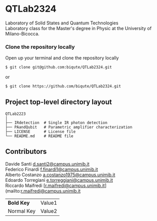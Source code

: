 # QTLab2324
Laboratory of Solid States and Quantum Technologies  
Laboratory class for the Master's degree in Physic at the University of Milano-Bicocca.


### Clone the repository locally
Open up your terminal and clone the repository locally
```bash
$ git clone git@github.com:biqute/QTLab2324.git
```
or
```bash
$ git clone https://github.com/biqute/QTLab2324.git
```

## Project top-level directory layout
    
    QTLab2223
    │  
    ├── IRdetection  # Single IR photon detection
    ├── PAandQubit   # Parametric amplifier characterization   
    ├── LICENSE      # License file
    └── README.md    # README file

## Contributors

Davide	Santi	        [d.santi2@campus.unimib.it](mailto:d.santi2@campus.unimib.it)  
Federico Finardi	    [f.finardi1@campus.unimib.it](mailto:f.finardi1@campus.unimib.it)  
Alberto	Costanzo	    [a.costanzo1975@campus.unimib.it](mailto:a.costanzo1975@campus.unimib.it)  
Edoardo	Torregiani	    [e.torreggiani@campus.unimib.it](mailto:e.torreggiani@campus.unimib.it)  
Riccardo	Maifredi	[r.maifredi@campus.unimib.it](mailto:r.maifredi@campus.unimib.it

|   |   |
|---|---|
|__Bold Key__| Value1 |
| Normal Key | Value2 |
